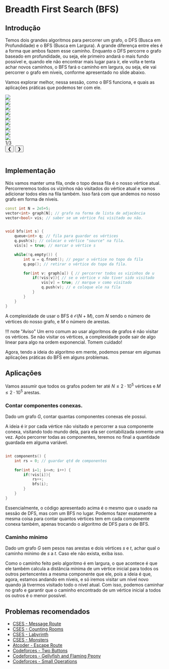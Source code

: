 # Breadth First Search (BFS)

## Introdução

Temos dois grandes algoritmos para percorrer um grafo, o DFS (Busca em Profundidade) e o BFS (Busca em Largura). A grande diferença entre eles é a  forma que ambos fazem esse caminho. Enquanto o DFS percorre o grafo baseado em profundidade, ou seja, ele primeiro andará o mais fundo possível e, quando ele não encontrar mais lugar para ir, ele volta e tenta achar novos caminhos, o BFS fará o caminho em largura, ou seja, ele vai percorrer o grafo em níveis, conforme apresentado no slide abaixo.

Vamos explorar melhor, nessa sessão, como o BFS funciona, e quais as aplicações práticas que podemos ter com ele.

<div class="slider-wrapper">
  <!-- área de slides -->
  <div class="slides-container">
    <div class="image-sliderfade fade"><img src="../../../../assets/graphs/algorithms/bfs/bfs1.png" /></div>
    <div class="image-sliderfade fade"><img src="../../../../assets/graphs/algorithms/bfs/bfs2.png" /></div>
    <div class="image-sliderfade fade"><img src="../../../../assets/graphs/algorithms/bfs/bfs3.png" /></div>
    <div class="image-sliderfade fade"><img src="../../../../assets/graphs/algorithms/bfs/bfs4.png" /></div>
    <div class="image-sliderfade fade"><img src="../../../../assets/graphs/algorithms/bfs/bfs5.png" /></div>
    <div class="image-sliderfade fade"><img src="../../../../assets/graphs/algorithms/bfs/bfs6.png" /></div>
    <div class="image-sliderfade fade"><img src="../../../../assets/graphs/algorithms/bfs/bfs7.png" /></div>
    <div class="image-sliderfade fade"><img src="../../../../assets/graphs/algorithms/bfs/bfs8.png" /></div>
    <div class="image-sliderfade fade"><img src="../../../../assets/graphs/algorithms/bfs/bfs9.png" /></div>

  </div>

  <!-- índice no canto -->
  <div class="slide-index">1/3</div>

  <!-- barra de controles fixa embaixo -->
  <div class="controls-bar">
    <button class="ctrl prev" onclick="plusSlides(-1)">❮</button>
    <button class="ctrl next" onclick="plusSlides(1)">❯</button>
  </div>
</div>
<br>

<!-- Explicar como o algoritmo é implementado. -->

## Implementação

Nós vamos manter uma fila, onde o topo dessa fila é o nosso vértice atual. Percorreremos todos os vizinhos não visitados do vértice atual e vamos adicionar todos eles na fila também. Isso fará com que andemos no nosso grafo em forma de níveis.

```cpp title="bfs.cpp" linenums="1"
const int N = 2e5+5;
vector<int> graph[N]; // grafo na forma de lista de adjacência
vector<bool> vis; // saber se um vértice foi visitado ou não.


void bfs(int s) {
    queue<int> q; // fila para guardar os vértices
    q.push(s); // colocar o vértice "source" na fila.
    vis[s] = true; // marcar o vértice s

    while(!q.empty()) {
        int u = q.front(); // pegar o vértice no topo da fila
        q.pop(); // retirar o vértice do topo da fila.

        for(int v: graph[u]) { // percorrer todos os vizinhos de u
            if(!vis[v]){ // se o vértice v não tiver sido visitado
                vis[v] = true; // marque v como visitado
                q.push(v); // e coloque ele na fila
            }
        }
    }
}
```

A complexidade de usar o BFS é $\mathcal{O}(N + M)$, com $N$ sendo o número de vértices do nosso grafo, e $M$ o número de arestas.

!!! note "Aviso"
    Um erro comum ao usar algoritmos de grafos é não visitar os vértices. Se não visitar os vértices, a complexidade pode sair de algo linear para algo na ordem exponencial. Tomem cuidado!

Agora, tendo a ideia do algoritmo em mente, podemos pensar em algumas aplicações práticas do BFS em alguns problemas.

## Aplicações

Vamos assumir que todos os grafos podem ter até $N \le 2\cdot 10^{5}$ vértices e $M \le 2\cdot 10^{5}$ arestas.

### Contar componentes conexas.

Dado um grafo $G$, contar quantas componentes conexas ele possui.

A ideia é ir por cada vértice não visitado e percorrer a sua componente conexa, visitando todo mundo dela, para ela ser contabilizada somente uma vez. Após percorrer todas as componentes, teremos no final a quantidade guardada em alguma variável.

```cpp title="connected_component.cpp" linenums="1"

int components() {
	int rs = 0; // guardar qtd de componentes

	for(int i=1; i<=n; i++) {
		if(!vis[i]){
			rs++;
			bfs(i);
		}
	}
}

```

Essencialmente, o código apresentado acima é o mesmo que o usado na sessão de DFS, mas com um BFS no lugar. Podemos fazer exatamente a mesma coisa para contar quantos vértices tem em cada componente conexa também, apenas trocando o algoritmo de DFS para o de BFS.

### Caminho mínimo

Dado um grafo $G$ sem pesos nas arestas e dois vértices $s$ e $t$, achar qual o caminho mínimo de $s$ a $t$. Caso ele não exista, exiba isso.

Como o caminho feito pelo algoritmo é em largura, o que acontece é que ele também calcula a distância mínima de um vértice inicial para todos os outros pertencentes a mesma componente que ele, pois a ideia é que, agora, estamos andando em níveis, e só iremos visitar um nível novo quando já tivermos visitado todo o nível atual. Com isso, podemos caminhar no grafo e garantir que o caminho encontrado de um vértice inicial a todos os outros é o menor possível.

## Problemas recomendados
- <a href="https://cses.fi/problemset/task/1667" target="_blank">CSES - Message Route</a>
- <a href="https://cses.fi/problemset/task/1192" target="_blank">CSES - Counting Rooms</a>
- <a href="https://cses.fi/problemset/task/1193" target="_blank">CSES - Labyrinth</a>
- <a href="https://cses.fi/problemset/task/1194" target="_blank">CSES - Monsters</a>
- <a href="https://atcoder.jp/contests/abc405/tasks/abc405_d" target="_blank">Atcoder - Escape Route</a>
- <a href="https://codeforces.com/contest/520/problem/B" target="_blank">Codeforces - Two Buttons</a>
- <a href="https://codeforces.com/contest/2116/problem/C" target="_blank">Codeforces - Gellyfish and Flaming Peony</a>
- <a href="https://codeforces.com/contest/2114/problem/F" target="_blank">Codeforces - Small Operations</a>